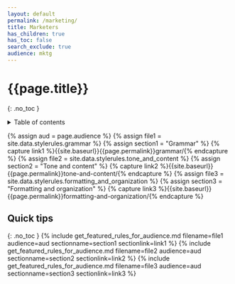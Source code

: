 ```yaml
---
layout: default
permalink: /marketing/ 
title: Marketers
has_children: true
has_toc: false
search_exclude: true
audience: mktg
---
```

# {{page.title}}
{: .no_toc }
<details markdown="block">
  <summary>
    Table of contents
  </summary>
  {: .text-delta }
- TOC
{:toc}
</details>


{% assign aud = page.audience %}
{% assign file1 = site.data.stylerules.grammar %}
{% assign section1 = "Grammar" %}
{% capture link1 %}{{site.baseurl}}{{page.permalink}}grammar/{% endcapture %}
{% assign file2 = site.data.stylerules.tone_and_content %}
{% assign section2 = "Tone and content" %}
{% capture link2 %}{{site.baseurl}}{{page.permalink}}tone-and-content/{% endcapture %}
{% assign file3 = site.data.stylerules.formatting_and_organization %}
{% assign section3 = "Formatting and organization" %}
{% capture link3 %}{{site.baseurl}}{{page.permalink}}formatting-and-organization/{% endcapture %}

## Quick tips
{: .no_toc }
{% include get_featured_rules_for_audience.md filename=file1 audience=aud sectionname=section1 sectionlink=link1 %}
{% include get_featured_rules_for_audience.md filename=file2 audience=aud sectionname=section2 sectionlink=link2 %}
{% include get_featured_rules_for_audience.md filename=file3 audience=aud sectionname=section3 sectionlink=link3 %}